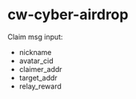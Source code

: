 # cw-cyber-airdrop

Claim msg input:

- nickname
- avatar_cid
- claimer_addr
- target_addr
- relay_reward
